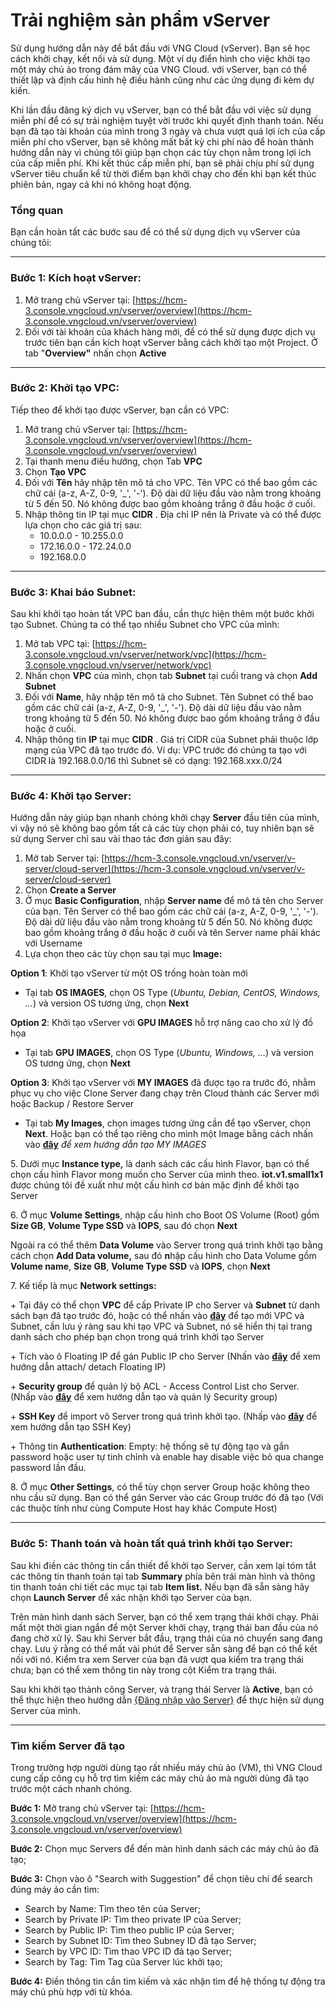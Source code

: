 # Trải nghiệm sản phẩm vServer

Sử dụng hướng dẫn này để bắt đầu với VNG Cloud (vServer). Bạn sẽ học cách khởi chạy, kết nối và sử dụng. Một ví dụ điển hình cho việc khởi tạo một máy chủ ảo trong đám mây của VNG Cloud. với vServer, bạn có thể thiết lập và định cấu hình hệ điều hành cũng như các ứng dụng đi kèm dự kiến.

Khi lần đầu đăng ký dịch vụ vServer, bạn có thể bắt đầu với việc sử dụng miễn phí để có sự trải nghiệm tuyệt vời trước khi quyết định thanh toán. Nếu bạn đã tạo tài khoản của mình trong 3 ngày và chưa vượt quá lợi ích của cấp miễn phí cho vServer, bạn sẽ không mất bất kỳ chi phí nào để hoàn thành hướng dẫn này vì chúng tôi giúp bạn chọn các tùy chọn nằm trong lợi ích của cấp miễn phí. Khi kết thúc cấp miễn phí, bạn sẽ phải chịu phí sử dụng vServer tiêu chuẩn kể từ thời điểm bạn khởi chạy cho đến khi bạn kết thúc phiên bản, ngay cả khi nó không hoạt động.

### **Tổng quan** 

Bạn cần hoàn tất các bước sau để có thể sử dụng dịch vụ vServer của chúng tôi:

***

### **Bước 1: Kích hoạt vServer:** 

1. Mở trang chủ vServer tại: [https://hcm-3.console.vngcloud.vn/vserver/overview](https://hcm-3.console.vngcloud.vn/vserver/overview)
2. Đối với tài khoản của khách hàng mới, để có thể sử dụng được dịch vụ trước tiên bạn cần kích hoạt vServer bằng cách khởi tạo một Project. Ở tab "**Overview"** nhấn chọn **Active**

***

### **Bước 2: Khởi tạo VPC:** 

Tiếp theo để khởi tạo được vServer, bạn cần có VPC:

1. Mở trang chủ vServer tại: [https://hcm-3.console.vngcloud.vn/vserver/overview](https://hcm-3.console.vngcloud.vn/vserver/overview)
2. Tại thanh menu điều hướng, chọn Tab **VPC**
3. Chọn **Tạo VPC**
4. Đối với **Tên** hãy nhập tên mô tả cho VPC. Tên VPC có thể bao gồm các chữ cái (a-z, A-Z, 0-9, '\_', '-'). Độ dài dữ liệu đầu vào nằm trong khoảng từ 5 đến 50. Nó không được bao gồm khoảng trắng ở đầu hoặc ở cuối.
5. Nhập thông tin IP tại mục **CIDR** . Địa chỉ IP nên là Private và có thể được lựa chọn cho các giá trị sau:
   * 10.0.0.0 - 10.255.0.0
   * 172.16.0.0 - 172.24.0.0
   * 192.168.0.0

***

### **Bước 3: Khai báo Subnet:** 

Sau khi khởi tạo hoàn tất VPC ban đầu, cần thực hiện thêm một bước khởi tạo Subnet. Chúng ta có thể tạo nhiều Subnet cho VPC của mình:

1. Mở tab VPC tại: [https://hcm-3.console.vngcloud.vn/vserver/network/vpc](https://hcm-3.console.vngcloud.vn/vserver/network/vpc)
2. Nhấn chọn **VPC** của mình, chọn tab **Subnet** tại cuối trang và chọn **Add Subnet**
3. Đối với **Name**, hãy nhập tên mô tả cho Subnet. Tên Subnet có thể bao gồm các chữ cái (a-z, A-Z, 0-9, '\_', '-'). Độ dài dữ liệu đầu vào nằm trong khoảng từ 5 đến 50. Nó không được bao gồm khoảng trắng ở đầu hoặc ở cuối.
4. Nhập thông tin **IP** tại mục **CIDR** . Giá trị CIDR của Subnet phải thuộc lớp mạng của VPC đã tạo trước đó. Ví dụ: VPC trước đó chúng ta tạo với CIDR là 192.168.0.0/16 thì Subnet sẽ có dạng: 192.168.xxx.0/24

***

### **Bước 4: Khởi tạo Server:** 

Hướng dẫn này giúp bạn nhanh chóng khởi chạy **Server** đầu tiên của mình, vì vậy nó sẽ không bao gồm tất cả các tùy chọn phải có, tuy nhiên bạn sẽ sử dụng Server chỉ sau vài thao tác đơn giản sau đây:

1. Mở tab Server tại: [https://hcm-3.console.vngcloud.vn/vserver/v-server/cloud-server](https://hcm-3.console.vngcloud.vn/vserver/v-server/cloud-server)
2. Chọn **Create a Server**
3. Ở mục **Basic Configuration**, nhập **Server name** để mô tả tên cho Server của bạn. Tên Server có thể bao gồm các chữ cái (a-z, A-Z, 0-9, '\_', '-'). Độ dài dữ liệu đầu vào nằm trong khoảng từ 5 đến 50. Nó không được bao gồm khoảng trắng ở đầu hoặc ở cuối và tên Server name phải khác với Username
4. Lựa chọn theo các tùy chọn sau tại mục **Image:**

**Option 1**: Khởi tạo vServer từ một OS trống hoàn toàn mới

* Tại tab **OS IMAGES**, chọn OS Type (_Ubuntu, Debian, CentOS, Windows, ..._) và version OS tương ứng, chọn **Next**

**Option 2**: Khởi tạo vServer với **GPU IMAGES** hỗ trợ nâng cao cho xử lý đồ họa

* Tại tab **GPU IMAGES**, chọn OS Type (_Ubuntu, Windows, ..._) và version OS tương ứng, chọn **Next**

**Option 3**: Khởi tạo vServer với **MY IMAGES** đã được tạo ra trước đó, nhằm phục vụ cho việc Clone Server đang chạy trên Cloud thành các Server mới hoặc Backup / Restore Server

* Tại tab **My Images**, chọn images tương ứng cần để tạo vServer, chọn **Next**. Hoặc bạn có thể tạo riêng cho mình một Image bằng cách nhấn vào [**đây**](https://docs.vngcloud.vn/vng-cloud-document/vn/vserver/compute-hcm03-1a/image) _để xem hướng dẫn tạo MY IMAGES_

5\. Dưới mục **Instance type,** là danh sách các cấu hình Flavor, bạn có thể chọn cấu hình Flavor mong muốn cho Server của mình theo. **iot.v1.small1x1** được chúng tôi đề xuất như một cấu hình cơ bản mặc định để khởi tạo Server

6\. Ở mục **Volume Settings**, nhập cấu hình cho Boot OS Volume (Root) gồm **Size GB**, **Volume Type SSD** và **IOPS**, sau đó chọn **Next**

Ngoài ra có thể thêm **Data Volume** vào Server trong quá trình khởi tạo bằng cách chọn **Add Data volume,** sau đó **n**hập cấu hình cho Data Volume gồm **Volume name**, **Size GB**, **Volume Type SSD** và **IOPS**, chọn **Next**

7\. Kế tiếp là mục **Network settings:**

\+  Tại đây có thể chọn **VPC** để cấp Private IP cho Server và **Subnet** từ danh sách bạn đã tạo trước đó, hoặc có thể nhấn vào [**đây**](https://hcm-3.console.vngcloud.vn/vserver/network/vpc) để tạo mới VPC và Subnet, cần lưu ý ràng sau khi tạo VPC và Subnet, nó sẽ hiển thị tại trang danh sách cho phép bạn chọn trong quá trình khởi tạo Server

\+  Tích vào ô Floating IP để gán Public IP cho Server (Nhấn vào [**đây**](https://docs.vngcloud.vn/vng-cloud-document/vn/vserver/compute-hcm03-1a/network/floating-ip) để xem hướng dẫn attach/ detach Floating IP)

\+  **Security group** để quản lý bộ ACL - Access Control List cho Server. (Nhấp vào [**đây**](https://docs.vngcloud.vn/vng-cloud-document/vn/vserver/compute-hcm03-1a/security/security-groups) để xem hướng dẫn tạo và quản lý Security group)

\+  **SSH Key** để import vô Server trong quá trình khởi tạo. (Nhấp vào [**đây**](https://docs.vngcloud.vn/vng-cloud-document/vn/vserver/compute-hcm03-1a/security/ssh-key-bo-khoa) để xem hướng dẫn tạo SSH Key)

\+  Thông tin **Authentication**: Empty: hệ thống sẽ tự động tạo và gắn password hoặc user tự tinh chỉnh và enable hay disable việc bỏ qua change password lần đầu.

8\. Ở mục **Other Settings**, có thể tùy chọn server Group hoặc không theo nhu cầu sử dụng. Bạn có thể gán Server vào các Group trước đó đã tạo (Với các thuộc tính như cùng Compute Host hay khác Compute Host)

***

### **Bước 5: Thanh toán và hoàn tất quá trình khởi tạo Server:** 

Sau khi điền các thông tin cần thiết để khởi tạo Server, cần xem lại tóm tắt các thông tin thanh toán tại tab **Summary** phía bên trái màn hình và thông tin thanh toán chi tiết các mục tại tab **Item list.** Nếu bạn đã sẵn sàng hãy chọn **Launch Server** để xác nhận khởi tạo Server của bạn.

Trên màn hình danh sách Server, bạn có thể xem trạng thái khởi chạy. Phải mất một thời gian ngắn để một Server khởi chạy, trạng thái ban đầu của nó đang chờ xử lý. Sau khi Server bắt đầu, trạng thái của nó chuyển sang đang chạy. Lưu ý rằng có thể mất vài phút để Server sẵn sàng để bạn có thể kết nối với nó. Kiểm tra xem Server của bạn đã vượt qua kiểm tra trạng thái chưa; bạn có thể xem thông tin này trong cột Kiểm tra trạng thái.

Sau khi khởi tạo thành công Server, và trạng thái Server là **Active**, bạn có thể thực hiện theo hướng dẫn [{Đăng nhập vào Server}](https://docs.vngcloud.vn/vng-cloud-document/vn/vserver/compute-hcm03-1a/server/ket-noi-vao-may-chu-ao) để thực hiện sử dụng Server của mình.

***

### Tìm kiếm Server đã tạo

Trong trường hợp người dùng tạo rất nhiều máy chủ ảo (VM), thì VNG Cloud cung cấp công cụ hỗ trợ tìm kiếm các máy chủ ảo mà người dùng đã tạo trước một cách nhanh chóng.

**Bước 1:** Mở trang chủ vServer tại: [https://hcm-3.console.vngcloud.vn/vserver/overview](https://hcm-3.console.vngcloud.vn/vserver/overview)

**Bước 2:** Chọn mục Servers để đến màn hình danh sách các máy chủ ảo đã tạo;

**Bước 3:** Chọn vào ô "Search with Suggestion" để chọn tiêu chí để search đúng máy ảo cần tìm:

* Search by Name: Tìm theo tên của Server;
* Search by Private IP: Tìm theo private IP của Server;
* Search by Public IP: Tìm theo public IP của Server;
* Search by Subnet ID: Tìm theo Subney ID đã tạo Server;
* Search by VPC ID: Tìm thao VPC ID đả tạo Server;
* Search by Tag: Tìm Tag của Server lúc khởi tạo;

**Bước 4:** Điền thông tin cần tìm kiếm và xác nhận tìm để hệ thống tự động tra máy chủ phù hợp với từ khóa.
